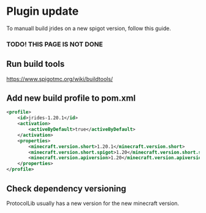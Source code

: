 # Plugin update

To manuall build jrides on a new spigot version, follow this guide.

### TODO! THIS PAGE IS NOT DONE


## Run build tools
https://www.spigotmc.org/wiki/buildtools/

## Add new build profile to pom.xml
```xml
<profile>
    <id>jrides-1.20.1</id>
    <activation>
        <activeByDefault>true</activeByDefault>
    </activation>
    <properties>
        <minecraft.version.short>1.20.1</minecraft.version.short>
        <minecraft.version.short.spigot>1.20</minecraft.version.short.spigot>
        <minecraft.version.apiversion>1.20</minecraft.version.apiversion>
    </properties>
</profile>
```

## Check dependency versioning
ProtocolLib usually has a new version for the new minecraft version.